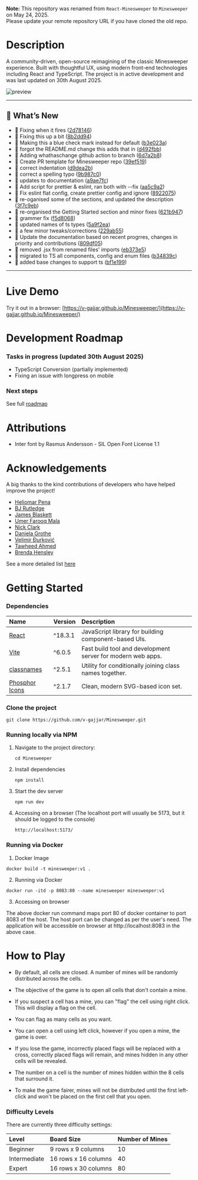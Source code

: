 **Note:** This repository was renamed from `React-Minesweeper` to `Minesweeper` on May 24, 2025.  
Please update your remote repository URL if you have cloned the old repo.

# Description
A community-driven, open-source reimagining of the classic Minesweeper experience. Built with thoughtful UX, using modern front-end technologies including React and TypeScript. The project is in active development and was last updated on 30th August 2025. 

 ![preview](https://github.com/v-gajjar/Minesweeper/blob/main/src/assets/Minesweeper-16-06-2025.gif)

---

## 🚀 What’s New

<!-- START:WHATS_NEW -->
- 🔹 Fixing when it fires ([2d78146](https://github.com/v-gajjar/Minesweeper/commit/2d78146))
- 🔹 Fixing this up a bit ([8b2dd94](https://github.com/v-gajjar/Minesweeper/commit/8b2dd94))
- 🔹 Making this a blue check mark instead for default ([b3e023a](https://github.com/v-gajjar/Minesweeper/commit/b3e023a))
- 🔹 forgot the README.md change this adds that in ([d492fbb](https://github.com/v-gajjar/Minesweeper/commit/d492fbb))
- 🔹 Adding whathaschange github action to branch ([6d7a2b8](https://github.com/v-gajjar/Minesweeper/commit/6d7a2b8))
- 🔹 Create PR template for Minesweeper repo ([39ef519](https://github.com/v-gajjar/Minesweeper/commit/39ef519))
- 🔹 correct indentation ([d9dea2b](https://github.com/v-gajjar/Minesweeper/commit/d9dea2b))
- 🔹 correct a spelling typo ([9b987c0](https://github.com/v-gajjar/Minesweeper/commit/9b987c0))
- 🔹 updates to documentation ([a9ae7fc](https://github.com/v-gajjar/Minesweeper/commit/a9ae7fc))
- 🔹 Add script for prettier & eslint, ran both with --fix ([aa5c9a2](https://github.com/v-gajjar/Minesweeper/commit/aa5c9a2))
- 🔹 Fix eslint flat config, create prettier config and ignore ([8922075](https://github.com/v-gajjar/Minesweeper/commit/8922075))
- 🔹 re-oganised some of the sections, and updated the description ([3f7c9eb](https://github.com/v-gajjar/Minesweeper/commit/3f7c9eb))
- 🔹 re-organised the Getting Started section and minor fixes ([621b947](https://github.com/v-gajjar/Minesweeper/commit/621b947))
- 🔹 grammer fix ([f5d8068](https://github.com/v-gajjar/Minesweeper/commit/f5d8068))
- 🧹 updated names of ts types ([5a9f2ea](https://github.com/v-gajjar/Minesweeper/commit/5a9f2ea))
- 🔹 a few minor tweaks/corrections ([229ab55](https://github.com/v-gajjar/Minesweeper/commit/229ab55))
- 🔹 Update the documentation based on recent progrres, changes in priority and contributions ([809df05](https://github.com/v-gajjar/Minesweeper/commit/809df05))
- 🐛 removed .jsx from renamed files' imports ([eb373e5](https://github.com/v-gajjar/Minesweeper/commit/eb373e5))
- 🧹 migrated to TS all components, config and enum files ([b34839c](https://github.com/v-gajjar/Minesweeper/commit/b34839c))
- 🧹 added base changes to support ts ([bf1e199](https://github.com/v-gajjar/Minesweeper/commit/bf1e199))
<!-- END:WHATS_NEW -->

---

# Live Demo
Try it out in a browser: [https://v-gajjar.github.io/Minesweeper/](https://v-gajjar.github.io/Minesweeper/)


# Development Roadmap

### Tasks in progress (updated 30th August 2025)
- TypeScript Conversion (partially implemented)
- Fixing an issue with longpress on mobile

### Next steps
See full [roadmap](https://github.com/v-gajjar/Minesweeper/blob/main/ROADMAP.md)


# Attributions

* Inter font by Rasmus Andersson - SIL Open Font License 1.1


# Acknowledgements
A big thanks to the kind contributions of developers who have helped improve the project!

 - [Heliomar Pena](https://www.linkedin.com/in/heliomar/)
 - [BJ Rutledge](https://www.linkedin.com/in/bj-rutledge/)
 - [James Blaskett](https://www.linkedin.com/in/james-blaskett/)
 - [Umer Farooq Mala](https://github.com/umermala)
 - [Nick Clark](https://github.com/NickTheDevOpsGuy)
 - [Daniela Grothe](https://www.linkedin.com/in/daniela-grothe-743ab8235/)
 - [Velimir Đurković](https://www.linkedin.com/in/djvelimir/)
 - [Tawheed Ahmed](https://www.linkedin.com/in/tawheed-ahmed-dev/)
 - [Brenda Hensley](https://www.linkedin.com/in/brenda-hensley-/)


See a more detailed list [here](https://github.com/v-gajjar/Minesweeper/blob/main/CONTRIBUTORS.md)


# Getting Started

### Dependencies

| Name                                                                  | Version | Description                                                 |
| :-------------------------------------------------------------------- | :------ | :---------------------------------------------------------- |
| [React](https://reactjs.org/)                                         | ^18.3.1 | JavaScript library for building component-based UIs.        |
| [Vite](https://vitejs.dev/)                                           | ^6.0.5  | Fast build tool and development server for modern web apps. |
| [classnames](https://www.npmjs.com/package/classnames)                | ^2.5.1  | Utility for conditionally joining class names together.     |
| [Phosphor Icons](https://www.npmjs.com/package/@phosphor-icons/react) | ^2.1.7  | Clean, modern SVG-based icon set.                           |

### Clone the project

```
git clone https://github.com/v-gajjar/Minesweeper.git
```


### Running locally via NPM
1. Navigate to the project directory:
   ```
   cd Minesweeper
   ```
2. Install dependencies
   ```
   npm install
   ```
3. Start the dev server
   ```
   npm run dev
   ```
4. Accessing on a browser (The localhost port will usually be 5173, but it should be logged to the console)
   ```
   http://localhost:5173/
   ```
   

### Running via Docker
1. Docker Image

```
docker build -t minesweeper:v1 .
```

2. Running via Docker

```
docker run -itd -p 8083:80 --name minesweeper minesweeper:v1
```

3. Accessing on browser

The above docker run command maps port 80 of docker container to port 8083 of the host. The host port can be changed as per the user's need. The application will be accessible on browser at http://localhost:8083 in the above case.


# How to Play

- By default, all cells are closed. A number of mines will be randomly distributed across the cells. 

- The objective of the game is to open all cells that don't contain a mine.

- If you suspect a cell has a mine, you can "flag" the cell using right click. This will display a flag on the cell. 

- You can flag as many cells as you want. 

- You can open a cell using left click, however if you open a mine, the game is over.
  
- If you lose the game, incorrectly placed flags will be replaced with a cross, correctly placed flags will remain, and mines hidden in any other cells will be revealed. 

- The number on a cell is the number of mines hidden within the 8 cells that surround it. 

- To make the game fairer, mines will not be distributed until the first left-click and won't be placed on the first cell that you open. 


### Difficulty Levels

There are currently three difficulty settings:

| Level        | Board Size            | Number of Mines |
| :----------- | :-------------------- | :-------------- |
| Beginner     | 9 rows x 9 columns    | 10              |
| Intermediate | 16 rows x 16 columns  | 40              |
| Expert       | 16 rows x 30 columns  | 80              |




   
   
